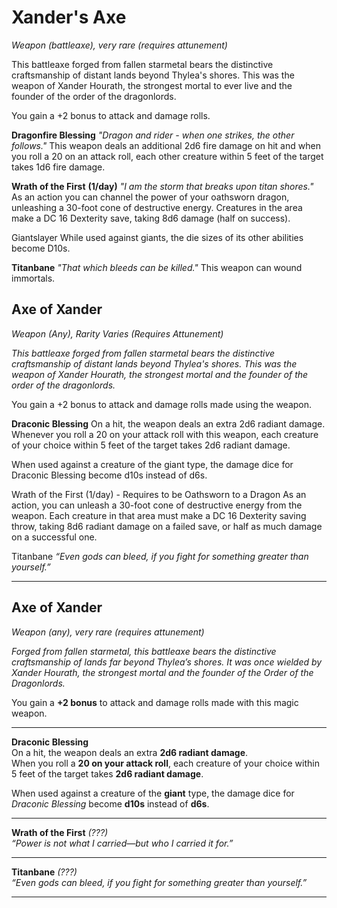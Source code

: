 # Xander's Axe
_Weapon (battleaxe), very rare (requires attunement)_

This battleaxe forged from fallen starmetal bears the distinctive craftsmanship of distant lands beyond Thylea's shores. This was the weapon of Xander Hourath, the strongest mortal to ever live and the founder of the order of the dragonlords.

You gain a +2 bonus to attack and damage rolls. 

**Dragonfire Blessing** _"Dragon and rider - when one strikes, the other follows."_
This weapon deals an additional 2d6 fire damage on hit and when you roll a 20 on an attack roll, each other creature within 5 feet of the target takes 1d6 fire damage.

**Wrath of the First** **(1/day)** _"I am the storm that breaks upon titan shores."_
As an action you can channel the power of your oathsworn dragon, unleashing a 30-foot cone of destructive energy. Creatures in the area make a DC 16 Dexterity save, taking 8d6 damage (half on success). 

Giantslayer
While used against giants, the die sizes of its other abilities become D10s.

**Titanbane** _"That which bleeds can be killed."_
This weapon can wound immortals.

## Axe of Xander
_Weapon (Any), Rarity Varies (Requires Attunement)_

*This battleaxe forged from fallen starmetal bears the distinctive craftsmanship of distant lands beyond Thylea's shores. This was the weapon of Xander Hourath, the strongest mortal and the founder of the order of the dragonlords.*

You gain a +2 bonus to attack and damage rolls made using the weapon.

**Draconic Blessing**
On a hit, the weapon deals an extra 2d6 radiant damage.
Whenever you roll a 20 on your attack roll with this weapon, each creature of your choice within 5 feet of the target takes 2d6 radiant damage.

When used against a creature of the giant type, the damage dice for Draconic Blessing become d10s instead of d6s.

Wrath of the First (1/day) - Requires to be Oathsworn to a Dragon
As an action, you can unleash a 30-foot cone of destructive energy from the weapon. Each creature in that area must make a DC 16 Dexterity saving throw, taking 8d6 radiant damage on a failed save, or half as much damage on a successful one.

Titanbane
*“Even gods can bleed, if you fight for something greater than yourself.”*

---
## Axe of Xander
_Weapon (any), very rare (requires attunement)_

_Forged from fallen starmetal, this battleaxe bears the distinctive craftsmanship of lands far beyond Thylea’s shores. It was once wielded by Xander Hourath, the strongest mortal and the founder of the Order of the Dragonlords._

You gain a **+2 bonus** to attack and damage rolls made with this magic weapon.

---

**Draconic Blessing**  
On a hit, the weapon deals an extra **2d6 radiant damage**.  
When you roll a **20 on your attack roll**, each creature of your choice within 5 feet of the target takes **2d6 radiant damage**.

When used against a creature of the **giant** type, the damage dice for _Draconic Blessing_ become **d10s** instead of **d6s**.

---

**Wrath of the First** _(???)_  
*“Power is not what I carried—but who I carried it for.”*

---

**Titanbane** _(???)_  
_“Even gods can bleed, if you fight for something greater than yourself.”_

---

